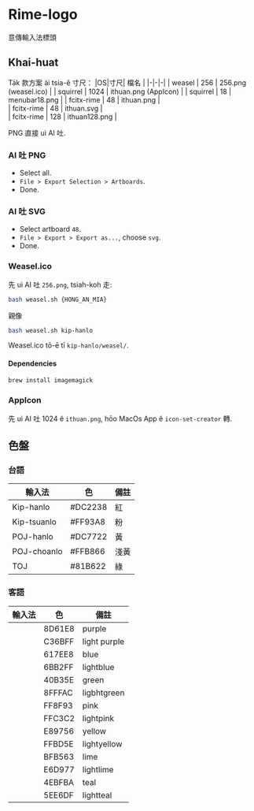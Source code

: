 # Rime-logo
意傳輸入法標頭


## Khai-huat

Ta̍k 款方案 ài tsia-ê 寸尺：
|OS|寸尺| 檔名 |
|-|-|-|
| weasel  | 256 |  256.png (weasel.ico) | 
| squirrel  | 1024 |  ithuan.png (AppIcon) | 
| squirrel | 18 | menubar18.png | 
| fcitx-rime | 48 |  ithuan.png  |  
| fcitx-rime | 48 |  ithuan.svg  |  
| fcitx-rime | 128 |  ithuan128.png  | 

PNG 直接 uì AI 吐.

### AI 吐 PNG

- Select all. 
- `File > Export Selection > Artboards`.
- Done.

### AI 吐 SVG

- Select artboard `48`.
- `File > Export > Export as...`, choose `svg`.
- Done.

### Weasel.ico 

先 uì AI 吐 `256.png`, tsiah-koh 走:
```bash
bash weasel.sh {HONG_AN_MIA}
```
親像
```bash
bash weasel.sh kip-hanlo
```
Weasel.ico tō-ē tī `kip-hanlo/weasel/`.

#### Dependencies

```bash
brew install imagemagick
```

### AppIcon

先 uì AI 吐 1024 ê `ithuan.png`, hōo MacOs App ê `icon-set-creator` 轉.


## 色盤

### 台語

| 輸入法 | 色 | 備註 |
|-|-|-|
| Kip-hanlo | #DC2238 | 紅 |
| Kip-tsuanlo | #FF93A8 | 粉 |
| POJ-hanlo | #DC7722 | 黃 |
| POJ-choanlo | #FFB866 | 淺黃 |
| TOJ | #81B622 | 綠 |


### 客語

| 輸入法 | 色 | 備註 |
|-|-|-|
|  | 8D61E8 | purple |
|  | C36BFF | light purple |
||617EE8|blue|
||6BB2FF|lightblue|
||40B35E|green|
||8FFFAC|ligbhtgreen|
||FF8F93|pink|
||FFC3C2|lightpink|
||E89756|yellow|
||FFBD5E|lightyellow|
||BFB563|lime|
||E6D977|lightlime|
||4EBFBA|teal|
||5EE6DF|lightteal|
